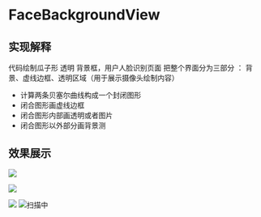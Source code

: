 # FaceBackgroundView

## 实现解释
代码绘制瓜子形 透明 背景框，用户人脸识别页面
把整个界面分为三部分 ： 背景、虚线边框、透明区域（用于展示摄像头绘制内容）
- 计算两条贝塞尔曲线构成一个封闭图形
- 闭合图形画虚线边框
- 闭合图形内部画透明或者图片
- 闭合图形以外部分画背景测

## 效果展示
![](https://github.com/tianqing2117/FaceBackgroundView/tree/master/screenshots/scanning.jpg)

![](https://github.com/tianqing2117/FaceBackgroundView/tree/master/screenshots/success.jpg)

![](https://github.com/tianqing2117/FaceBackgroundView/tree/master/screenshots/fail.jpg)
![扫描中][1]


  [1]: https://github.com/tianqing2117/FaceBackgroundView/tree/master/screenshots/scanning.jpg
